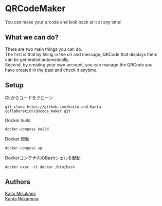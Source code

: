 # QRCodeMaker
You can make your qrcode and look back at it at any time!

## What we can do?
There are two main things you can do.\
The first is that by filling in the url and message, QRCode that displays them can be generated automatically.\
Second, by creating your own account, you can manage the QRCode you have created in the past and check it anytime.

## Setup

Gitからコードをクローン
```
git clone https://github.com/Kaito-and-Kanta-collaboration/QRcode_maker.git
```

Docker build
```
docker-compose build
```

Docker 起動
```
docker-compose up
```

Dockerコンテナ内のBashシェルを起動
```
docker exec -it docker /bin/bash
```

## Authors
[Kaito Misukami](https://github.com/KaitoMizukami)\
[Kanta Nakamura](https://github.com/KantaNakamura)
